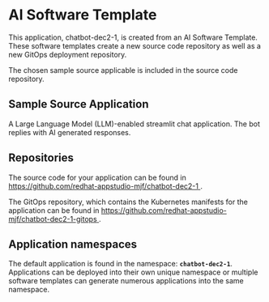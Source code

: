 # AI Software Template

This application, chatbot-dec2-1, is created from an AI Software Template. These software templates create a new source code repository as well as a new GitOps deployment repository.

The chosen sample source applicable is included in the source code repository.

## Sample Source Application

A Large Language Model (LLM)-enabled streamlit chat application. The bot replies with AI generated responses.

## Repositories

The source code for your application can be found in [https://github.com/redhat-appstudio-mjf/chatbot-dec2-1 ](https://github.com/redhat-appstudio-mjf/chatbot-dec2-1 ).
 
The GitOps repository, which contains the Kubernetes manifests for the application can be found in 
[https://github.com/redhat-appstudio-mjf/chatbot-dec2-1-gitops ](https://github.com/redhat-appstudio-mjf/chatbot-dec2-1-gitops ). 

## Application namespaces 

The default application is found in the namespace: **`chatbot-dec2-1`**. Applications can be deployed into their own unique namespace or multiple software templates can generate numerous applications into the same namespace.